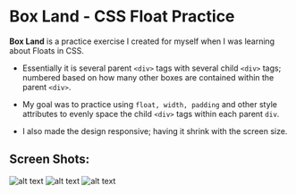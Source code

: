 # Box Land - CSS Float Practice


**Box Land** is a practice exercise I created for myself when I was learning about Floats in CSS.

* Essentially it is several parent `<div>` tags with several child `<div>` tags; numbered based on how many other boxes are contained within the parent `<div>`.

* My goal was to practice using `float, width, padding` and other style attributes to evenly space the child `<div>` tags within each parent `div`.

* I also made the design responsive; having it shrink with the screen size.

## Screen Shots:
![alt text](https://i.imgur.com/xUVREwL.png)
![alt text](https://i.imgur.com/gvquT0t.png)
![alt text](https://i.imgur.com/CQu5bS1.png)
